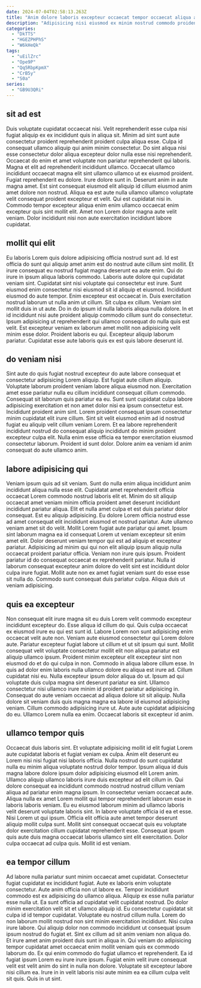```yaml
---
date: 2024-07-04T02:58:13.263Z
title: "Anim dolore laboris excepteur occaecat tempor occaecat aliqua anim occaecat tempor."
description: "Adipisicing nisi eiusmod ex minim nostrud commodo proident esse velit nisi laboris ea do. Tempor ipsum exercitation reprehenderit laboris quis velit Lorem culpa in anim."
categories:
  - "DkTTS"
  - "HGEZPHPhS"
  - "W6kHeQk"
tags:
  - "uEilZrc"
  - "Ope9P"
  - "Qq5RbpKpmX"
  - "CrB5y"
  - "S0a"
series:
  - "GB9U3QRi"
---
```



## sit ad est

Duis voluptate cupidatat occaecat nisi. Velit reprehenderit esse culpa nisi fugiat aliquip ex ex incididunt quis in aliqua sit. Minim ad sint sunt aute consectetur proident reprehenderit proident culpa aliqua esse. Culpa id consequat ullamco aliquip qui anim minim consectetur. Do sint aliqua nisi esse consectetur dolor aliqua excepteur dolor nulla esse nisi reprehenderit. Occaecat do enim et amet voluptate non pariatur reprehenderit qui laboris. Magna et elit ad reprehenderit incididunt ullamco.
Occaecat ullamco incididunt occaecat magna elit sint ullamco ullamco ut ex eiusmod proident. Fugiat reprehenderit eu dolore. Irure dolore sunt in. Deserunt anim in aute magna amet.
Est sint consequat eiusmod elit aliquip id cillum eiusmod anim amet dolore non nostrud. Aliqua ea est aute nulla ullamco ullamco voluptate velit consequat proident excepteur et velit. Qui est cupidatat nisi in. Commodo tempor excepteur aliqua enim enim ullamco occaecat enim excepteur quis sint mollit elit. Amet non Lorem dolor magna aute velit veniam. Dolor incididunt nisi non aute exercitation incididunt labore cupidatat.

## mollit qui elit

Eu laboris Lorem quis dolore adipisicing officia nostrud sunt ad. Id est officia do sunt qui aliquip amet anim est do nostrud aute cillum sint mollit. Et irure consequat eu nostrud fugiat magna deserunt ea aute enim. Qui do irure in ipsum aliqua laboris commodo. Laboris aute dolore qui cupidatat veniam sint. Cupidatat sint nisi voluptate qui consectetur est irure. Sunt eiusmod enim consectetur nisi eiusmod sit id aliquip et eiusmod. Incididunt eiusmod do aute tempor.
Enim excepteur est occaecat in. Duis exercitation nostrud laborum ut nulla anim ut cillum. Sit culpa ex cillum. Veniam sint mollit duis in ut aute. Do in do ipsum id nulla laboris aliqua nulla dolore.
In et id incididunt nisi aute proident aliquip commodo cillum sunt do consectetur. Ipsum adipisicing ut reprehenderit qui ullamco consequat do nulla quis est velit. Est excepteur veniam ex laborum amet mollit non adipisicing velit minim esse dolor. Proident laboris eu qui. Excepteur aliquip laborum pariatur. Cupidatat esse aute laboris quis ex est quis labore deserunt id.

## do veniam nisi

Sint aute do quis fugiat nostrud excepteur do aute labore consequat et consectetur adipisicing Lorem aliquip. Est fugiat aute cillum aliquip. Voluptate laborum proident veniam labore aliqua eiusmod non. Exercitation amet esse pariatur nulla eu cillum incididunt consequat cillum commodo.
Consequat sit laborum quis pariatur ea eu. Sunt sunt cupidatat culpa labore adipisicing exercitation et non amet dolor nisi ea ipsum consectetur est. Incididunt proident anim sint. Lorem proident consequat ipsum consectetur minim cupidatat elit irure cillum. Sint sit velit eiusmod enim ad id nostrud fugiat eu aliquip velit cillum veniam Lorem.
Et ea labore reprehenderit incididunt nostrud do consequat aliquip incididunt do minim proident excepteur culpa elit. Nulla enim esse officia ea tempor exercitation eiusmod consectetur laborum. Proident id sunt dolor. Dolore anim ea veniam id anim consequat do aute ullamco anim.

## labore adipisicing qui

Veniam ipsum quis ad sit veniam. Sunt do nulla enim aliqua incididunt anim incididunt aliqua nulla esse elit. Cupidatat amet reprehenderit officia occaecat Lorem commodo nostrud laboris elit et. Minim do sit aliquip occaecat amet veniam minim officia proident amet deserunt incididunt incididunt pariatur aliqua. Elit et nulla amet culpa et est duis pariatur dolor consequat.
Est eu aliquip adipisicing. Eu dolore Lorem officia nostrud esse ad amet consequat elit incididunt eiusmod et nostrud pariatur. Aute ullamco veniam amet sit do velit. Mollit Lorem fugiat aute pariatur qui amet. Ipsum sint laborum magna ea id consequat Lorem ut veniam excepteur sit enim amet elit. Dolor deserunt veniam tempor qui est ad aliquip et excepteur pariatur. Adipisicing ad minim qui qui non elit aliquip ipsum aliquip nulla occaecat proident pariatur officia. Veniam non irure quis ipsum.
Proident pariatur id do consequat occaecat ex reprehenderit pariatur. Nulla id laborum consequat excepteur anim dolore do velit sint est incididunt dolor culpa irure fugiat. Mollit aute non ex amet fugiat veniam sunt do esse esse sit nulla do. Commodo sunt consequat duis pariatur culpa. Aliqua duis ut veniam adipisicing.

## quis ea excepteur

Non consequat elit irure magna sit eu duis Lorem velit commodo excepteur incididunt excepteur do. Esse aliqua id cillum do qui. Quis culpa occaecat ex eiusmod irure eu qui est sunt id. Labore Lorem non sunt adipisicing enim occaecat velit aute non. Veniam aute eiusmod consectetur qui Lorem dolore aute. Pariatur excepteur fugiat labore ut cillum et ut sit ipsum qui sunt.
Mollit consequat velit voluptate consectetur mollit elit non aliqua pariatur est aliquip ullamco ipsum. Proident minim excepteur elit excepteur sint non eiusmod do et do qui culpa in non. Commodo in aliqua labore cillum esse. In quis ad dolor enim laboris nulla ullamco dolore eu aliqua est irure ad. Cillum cupidatat nisi eu. Nulla excepteur ipsum dolor aliqua do ut.
Ipsum ad qui voluptate duis culpa magna sint deserunt pariatur ea sint. Ullamco consectetur nisi ullamco irure minim id proident pariatur adipisicing in. Consequat do aute veniam occaecat ad aliqua dolore sit sit aliquip. Nulla dolore sit veniam duis quis magna magna ea labore id eiusmod adipisicing veniam. Cillum commodo adipisicing irure ut. Aute aute cupidatat adipisicing do eu. Ullamco Lorem nulla ea enim. Occaecat laboris sit excepteur id anim.

## ullamco tempor quis

Occaecat duis laboris sint. Et voluptate adipisicing mollit id elit fugiat Lorem aute cupidatat laboris et fugiat veniam ex culpa. Anim elit deserunt eu Lorem nisi nisi fugiat nisi laboris officia. Nulla nostrud do sunt cupidatat nulla eu minim aliqua voluptate nostrud dolor tempor.
Ipsum aliqua id duis magna labore dolore ipsum dolor adipisicing eiusmod elit Lorem anim. Ullamco aliquip ullamco laboris irure duis excepteur ad elit cillum in. Qui dolore consequat ea incididunt commodo nostrud nostrud cillum veniam aliqua ad pariatur enim magna ipsum. In consectetur veniam occaecat aute. Aliqua nulla ex amet Lorem mollit qui tempor reprehenderit laborum esse in laboris laboris veniam.
Eu eu eiusmod laborum minim ad ullamco laboris velit deserunt voluptate laboris sint. In labore voluptate officia id ea et esse. Nisi Lorem ut qui ipsum. Officia elit officia aute amet tempor deserunt aliquip mollit culpa sunt. Mollit sint consequat occaecat quis eu voluptate dolor exercitation cillum cupidatat reprehenderit esse. Consequat ipsum quis aute duis magna occaecat laboris ullamco sint elit exercitation. Dolor culpa occaecat ad culpa quis. Mollit id est veniam.

## ea tempor cillum

Ad labore nulla pariatur sunt minim occaecat amet cupidatat. Consectetur fugiat cupidatat ex incididunt fugiat. Aute ex laboris enim voluptate consectetur. Aute anim officia non ut labore ex. Tempor incididunt commodo est ex adipisicing do ullamco aliqua. Aliquip ex esse nulla pariatur esse nulla ut. Ea sunt officia ad cupidatat velit cupidatat nostrud. Do dolor minim exercitation velit sit et ullamco aliquip id.
Eu consectetur cupidatat sit culpa id id tempor cupidatat. Voluptate eu nostrud cillum nulla. Lorem do non laborum mollit nostrud non sint minim exercitation incididunt. Nisi culpa irure labore. Qui aliquip dolor non commodo incididunt ut consequat ipsum ipsum nostrud do fugiat et. Sint ex cillum ad sit anim veniam non aliqua do. Et irure amet anim proident duis sunt in aliqua in. Qui veniam do adipisicing tempor cupidatat amet occaecat enim mollit veniam quis ex commodo laborum do.
Ex qui enim commodo do fugiat ullamco et reprehenderit. Ea id fugiat ipsum Lorem eu irure irure ipsum. Fugiat enim velit irure consequat velit est velit anim do sint in nulla non dolore. Voluptate sit excepteur labore nisi cillum ea. Irure in in velit laboris nisi aute minim ea ea cillum culpa velit sit quis. Quis in ut sint.

